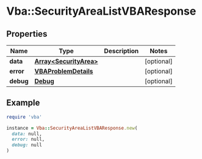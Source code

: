 # Vba::SecurityAreaListVBAResponse

## Properties

| Name | Type | Description | Notes |
| ---- | ---- | ----------- | ----- |
| **data** | [**Array&lt;SecurityArea&gt;**](SecurityArea.md) |  | [optional] |
| **error** | [**VBAProblemDetails**](VBAProblemDetails.md) |  | [optional] |
| **debug** | [**Debug**](Debug.md) |  | [optional] |

## Example

```ruby
require 'vba'

instance = Vba::SecurityAreaListVBAResponse.new(
  data: null,
  error: null,
  debug: null
)
```

